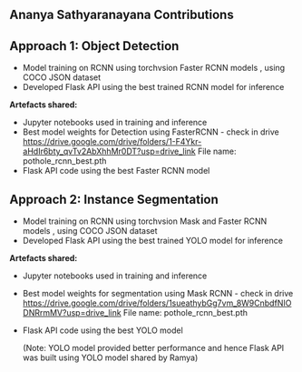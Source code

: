 ## Ananya Sathyaranayana Contributions

## Approach 1: Object Detection

- Model training on RCNN using torchvsion Faster RCNN models , using COCO JSON dataset
- Developed Flask API using the best trained RCNN model for inference

**Artefacts shared:**

- Jupyter notebooks used in training and inference
- Best model weights for Detection using FasterRCNN - check in drive
https://drive.google.com/drive/folders/1-F4Ykr-aHdIr6bty_qvTv2AbXhhMr0DT?usp=drive_link
File name: pothole_rcnn_best.pth
- Flask API code using the best Faster RCNN model




## Approach 2: Instance Segmentation

- Model training on RCNN using torchvsion Mask and Faster RCNN models , using COCO JSON dataset
- Developed Flask API using the best trained YOLO model for inference

**Artefacts shared:**
- Jupyter notebooks used in training and inference
- Best model weights for segmentation using Mask RCNN - check in drive
https://drive.google.com/drive/folders/1sueathybGg7vm_8W9CnbdfNIODNRrmMV?usp=drive_link
File name: pothole_rcnn_best.pth
- Flask API code using the best YOLO model

	(Note: YOLO model provided better performance and hence Flask API was built using YOLO model shared by Ramya)